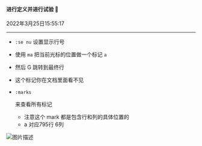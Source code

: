 #### 进行定义并进行试验 🤔

2022年3月25日15:55:17

---

- `:se nu` 设置显示行号

- 使用 `ma` 把当前光标的位置做一个标记 `a`

- 然后 G 跳转到最终行

- 这个标记你在文档里面看不见

- ```
  :marks
  ```

   

  来查看所有标记

  - 注意这个 mark 都是包含行和列的具体位置的
  - a 对应795行 6列

![图片描述](4.3Mark定义实验.assets/uid1190679-20210128-1611794963053.png)